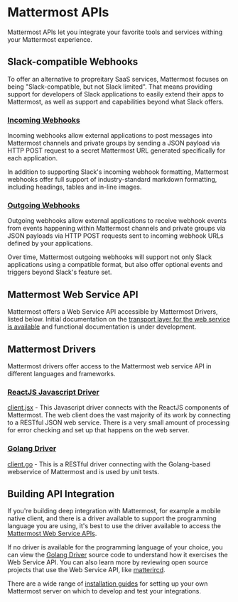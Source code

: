 # Mattermost APIs

Mattermost APIs let you integrate your favorite tools and services withing your Mattermost experience. 

## Slack-compatible Webhooks

To offer an alternative to propreitary SaaS services, Mattermost focuses on being "Slack-compatible, but not Slack limited". That means providing support for developers of Slack applications to easily extend their apps to Mattermost, as well as support and capabilities beyond what Slack offers. 

### [Incoming Webhooks](https://github.com/mattermost/platform/blob/master/doc/integrations/webhooks/Incoming-Webhooks.md)

Incoming webhooks allow external applications to post messages into Mattermost channels and private groups by sending a JSON payload via HTTP POST request to a secret Mattermost URL generated specifically for each application.

In addition to supporting Slack's incoming webhook formatting, Mattermost webhooks offer full support of industry-standard markdown formatting, including headings, tables and in-line images. 

### [Outgoing Webhooks](https://github.com/mattermost/platform/blob/master/doc/integrations/webhooks/Outgoing-Webhooks.md) 

Outgoing webhooks allow external applications to receive webhook events from events happening within Mattermost channels and private groups via JSON payloads via HTTP POST requests sent to incoming webhook URLs defined by your applications. 

Over time, Mattermost outgoing webhooks will support not only Slack applications using a compatible format, but also offer optional events and triggers beyond Slack's feature set. 

## Mattermost Web Service API

Mattermost offers a Web Service API accessible by Mattermost Drivers, listed below. Initial documentation on the [transport layer for the web service is available](API-Web-Service.md) and functional documentation is under development. 

## Mattermost Drivers

Mattermost drivers offer access to the Mattermost web service API in different languages and frameworks.

### [ReactJS Javascript Driver](https://github.com/mattermost/platform/blob/master/web/react/utils/client.jsx)

[client.jsx](https://github.com/mattermost/platform/blob/master/web/react/utils/client.jsx) - This Javascript driver connects with the ReactJS components of Mattermost. The web client does the vast majority of its work by connecting to a RESTful JSON web service. There is a very small amount of processing for error checking and set up that happens on the web server.

### [Golang Driver](https://github.com/mattermost/platform/blob/master/model/client.go)

[client.go](https://github.com/mattermost/platform/blob/master/model/client.go) - This is a RESTful driver connecting with the Golang-based webservice of Mattermost and is used by unit tests. 

## Building API Integration 

If you're building deep integration with Mattermost, for example a mobile native client, and there is a driver available to support the programming language you are using, it's best to use the driver available to access the [Mattermost Web Service APIs](API-Web-Service.md).

If no driver is available for the programming language of your choice, you can view the [Golang Driver](https://github.com/mattermost/platform/blob/master/model/client.go) source code to understand how it exercises the Web Service API. You can also learn more by reviewing open source projects that use the Web Service API, like [matterircd](https://github.com/42wim/matterircd).

There are a wide range of [installation guides](www.mattermost.org/installation/) for setting up your own Mattermost server on which to develop and test your integrations. 




